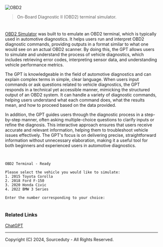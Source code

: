 ![OBD2](https://github.com/user-attachments/assets/961b1d44-e60a-4152-9d21-d706592b2c9a)

> On-Board Diagnostic II (OBD2) terminal simulator.

#

[OBD2 Simulator](https://chatgpt.com/g/g-hm9vqprZa-obd2-simulator) was built to  to emulate an OBD2 terminal, which is typically used in automotive diagnostics. It helps users run and interpret OBD2 diagnostic commands, providing outputs in a format similar to what one would see on an actual OBD2 scanner. By doing this, the GPT allows users to simulate and understand the process of vehicle diagnostics, which includes retrieving error codes, interpreting sensor data, and understanding vehicle performance metrics.

The GPT is knowledgeable in the field of automotive diagnostics and can explain complex terms in simple, clear language. When users input commands or ask questions related to vehicle diagnostics, the GPT responds in a technical yet accessible manner, mimicking the structured output of an OBD2 system. It can handle a variety of diagnostic commands, helping users understand what each command does, what the results mean, and how to proceed based on the data provided.

In addition, the GPT guides users through the diagnostic process in a step-by-step manner, often asking multiple-choice questions to clarify inputs or refine the diagnosis. This interactive approach ensures that users receive accurate and relevant information, helping them to troubleshoot vehicle issues effectively. The GPT's focus is on delivering precise, straightforward information without unnecessary elaboration, making it a useful tool for both beginners and experienced users in automotive diagnostics.

<br>

```
OBD2 Terminal - Ready

Please select the vehicle you would like to simulate:
1. 2015 Toyota Corolla
2. 2018 Ford F-150
3. 2020 Honda Civic
4. 2022 BMW 3 Series

Enter the number corresponding to your choice:
```

#
### Related Links

[ChatGPT](https://github.com/sourceduty/ChatGPT/tree/main)

***
Copyright (C) 2024, Sourceduty - All Rights Reserved.
